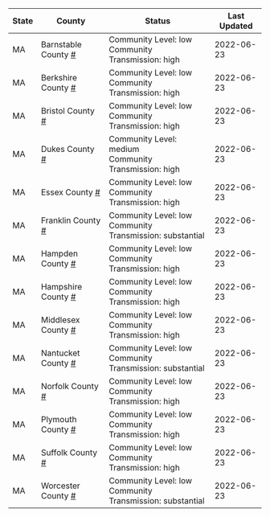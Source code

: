State | County | Status | Last Updated
--- | --- | --- | --- 
MA | Barnstable County <a href="#barnstable_county">#</a> | <a name="barnstable_county"></a>Community Level: low<br/>Community Transmission: high | 2022-06-23
MA | Berkshire County <a href="#berkshire_county">#</a> | <a name="berkshire_county"></a>Community Level: low<br/>Community Transmission: high | 2022-06-23
MA | Bristol County <a href="#bristol_county">#</a> | <a name="bristol_county"></a>Community Level: low<br/>Community Transmission: high | 2022-06-23
MA | Dukes County <a href="#dukes_county">#</a> | <a name="dukes_county"></a>Community Level: medium<br/>Community Transmission: high | 2022-06-23
MA | Essex County <a href="#essex_county">#</a> | <a name="essex_county"></a>Community Level: low<br/>Community Transmission: high | 2022-06-23
MA | Franklin County <a href="#franklin_county">#</a> | <a name="franklin_county"></a>Community Level: low<br/>Community Transmission: substantial | 2022-06-23
MA | Hampden County <a href="#hampden_county">#</a> | <a name="hampden_county"></a>Community Level: low<br/>Community Transmission: high | 2022-06-23
MA | Hampshire County <a href="#hampshire_county">#</a> | <a name="hampshire_county"></a>Community Level: low<br/>Community Transmission: high | 2022-06-23
MA | Middlesex County <a href="#middlesex_county">#</a> | <a name="middlesex_county"></a>Community Level: low<br/>Community Transmission: high | 2022-06-23
MA | Nantucket County <a href="#nantucket_county">#</a> | <a name="nantucket_county"></a>Community Level: low<br/>Community Transmission: substantial | 2022-06-23
MA | Norfolk County <a href="#norfolk_county">#</a> | <a name="norfolk_county"></a>Community Level: low<br/>Community Transmission: high | 2022-06-23
MA | Plymouth County <a href="#plymouth_county">#</a> | <a name="plymouth_county"></a>Community Level: low<br/>Community Transmission: high | 2022-06-23
MA | Suffolk County <a href="#suffolk_county">#</a> | <a name="suffolk_county"></a>Community Level: low<br/>Community Transmission: high | 2022-06-23
MA | Worcester County <a href="#worcester_county">#</a> | <a name="worcester_county"></a>Community Level: low<br/>Community Transmission: substantial | 2022-06-23
